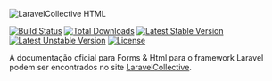 ![LaravelCollective HTML](LaravelCollectiveHTML-banner.png)

[![Build Status](https://travis-ci.org/LaravelCollective/html.svg)](https://travis-ci.org/LaravelCollective/html)
[![Total Downloads](https://poser.pugx.org/LaravelCollective/html/downloads)](https://packagist.org/packages/laravelcollective/html)
[![Latest Stable Version](https://poser.pugx.org/LaravelCollective/html/v/stable.svg)](https://packagist.org/packages/laravelcollective/html)
[![Latest Unstable Version](https://poser.pugx.org/LaravelCollective/html/v/unstable.svg)](https://packagist.org/packages/laravelcollective/html)
[![License](https://poser.pugx.org/LaravelCollective/html/license.svg)](https://packagist.org/packages/laravelcollective/html)

A documentação oficial para Forms & Html para o framework Laravel podem ser encontrados no site [LaravelCollective](https://laravelcollective.com/docs).

